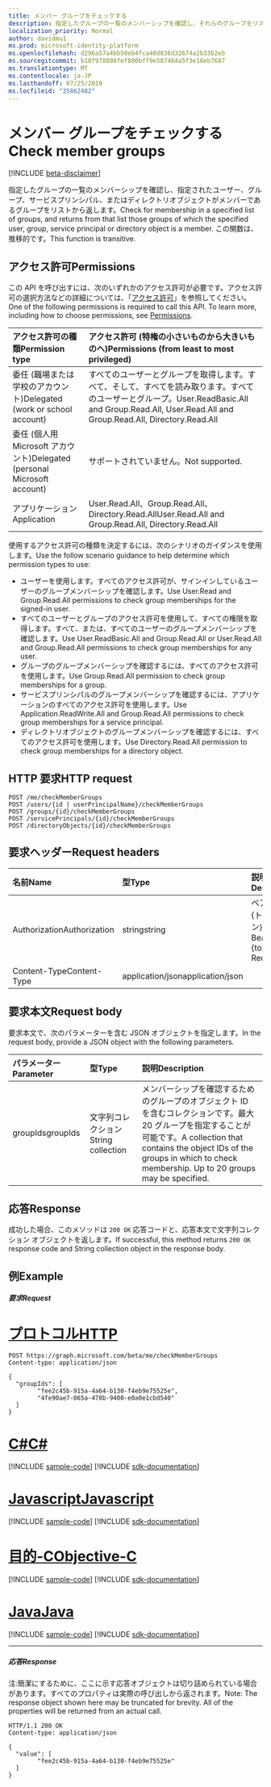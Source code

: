 ```yaml
---
title: メンバー グループをチェックする
description: 指定したグループの一覧のメンバーシップを確認し、それらのグループをリストから返します。
localization_priority: Normal
author: davidmu1
ms.prod: microsoft-identity-platform
ms.openlocfilehash: d296a57a4bb50eb4fca48d836d32674a2b33b2eb
ms.sourcegitcommit: b18f978808fef800bff9e587464a5f3e18eb7687
ms.translationtype: MT
ms.contentlocale: ja-JP
ms.lasthandoff: 07/25/2019
ms.locfileid: "35862482"
---
```

# <a name="check-member-groups"></a><span data-ttu-id="deed7-103">メンバー グループをチェックする</span><span class="sxs-lookup"><span data-stu-id="deed7-103">Check member groups</span></span>

[!INCLUDE [beta-disclaimer](../../includes/beta-disclaimer.md)]

<span data-ttu-id="deed7-104">指定したグループの一覧のメンバーシップを確認し、指定されたユーザー、グループ、サービスプリンシパル、またはディレクトリオブジェクトがメンバーであるグループをリストから返します。</span><span class="sxs-lookup"><span data-stu-id="deed7-104">Check for membership in a specified list of groups, and returns from that list those groups of which the specified user, group, service principal or directory object is a member.</span></span> <span data-ttu-id="deed7-105">この関数は、推移的です。</span><span class="sxs-lookup"><span data-stu-id="deed7-105">This function is transitive.</span></span>

## <a name="permissions"></a><span data-ttu-id="deed7-106">アクセス許可</span><span class="sxs-lookup"><span data-stu-id="deed7-106">Permissions</span></span>
<span data-ttu-id="deed7-p102">この API を呼び出すには、次のいずれかのアクセス許可が必要です。アクセス許可の選択方法などの詳細については、「[アクセス許可](/graph/permissions-reference)」を参照してください。</span><span class="sxs-lookup"><span data-stu-id="deed7-p102">One of the following permissions is required to call this API. To learn more, including how to choose permissions, see [Permissions](/graph/permissions-reference).</span></span>


|<span data-ttu-id="deed7-109">アクセス許可の種類</span><span class="sxs-lookup"><span data-stu-id="deed7-109">Permission type</span></span>      | <span data-ttu-id="deed7-110">アクセス許可 (特権の小さいものから大きいものへ)</span><span class="sxs-lookup"><span data-stu-id="deed7-110">Permissions (from least to most privileged)</span></span>              |
|:--------------------|:---------------------------------------------------------|
|<span data-ttu-id="deed7-111">委任 (職場または学校のアカウント)</span><span class="sxs-lookup"><span data-stu-id="deed7-111">Delegated (work or school account)</span></span> | <span data-ttu-id="deed7-112">すべてのユーザーとグループを取得します。すべて、そして、すべてを読み取ります。すべてのユーザーとグループ。</span><span class="sxs-lookup"><span data-stu-id="deed7-112">User.ReadBasic.All and Group.Read.All, User.Read.All and Group.Read.All, Directory.Read.All</span></span>    |
|<span data-ttu-id="deed7-113">委任 (個人用 Microsoft アカウント)</span><span class="sxs-lookup"><span data-stu-id="deed7-113">Delegated (personal Microsoft account)</span></span> | <span data-ttu-id="deed7-114">サポートされていません。</span><span class="sxs-lookup"><span data-stu-id="deed7-114">Not supported.</span></span>    |
|<span data-ttu-id="deed7-115">アプリケーション</span><span class="sxs-lookup"><span data-stu-id="deed7-115">Application</span></span> | <span data-ttu-id="deed7-116">User.Read.All、Group.Read.All、Directory.Read.All</span><span class="sxs-lookup"><span data-stu-id="deed7-116">User.Read.All and Group.Read.All, Directory.Read.All</span></span> |

<span data-ttu-id="deed7-117">使用するアクセス許可の種類を決定するには、次のシナリオのガイダンスを使用します。</span><span class="sxs-lookup"><span data-stu-id="deed7-117">Use the follow scenario guidance to help determine which permission types to use:</span></span>
- <span data-ttu-id="deed7-118">ユーザーを使用します。すべてのアクセス許可が、サインインしているユーザーのグループメンバーシップを確認します。</span><span class="sxs-lookup"><span data-stu-id="deed7-118">Use User.Read and Group.Read.All permissions to check group memberships for the signed-in user.</span></span>
- <span data-ttu-id="deed7-119">すべてのユーザーとグループのアクセス許可を使用して、すべての権限を取得します。すべて、または、すべてのユーザーのグループメンバーシップを確認します。</span><span class="sxs-lookup"><span data-stu-id="deed7-119">Use User.ReadBasic.All and Group.Read.All or User.Read.All and Group.Read.All permissions to check group memberships for any user.</span></span>
- <span data-ttu-id="deed7-120">グループのグループメンバーシップを確認するには、すべてのアクセス許可を使用します。</span><span class="sxs-lookup"><span data-stu-id="deed7-120">Use Group.Read.All permission to check group memberships for a group.</span></span>
- <span data-ttu-id="deed7-121">サービスプリンシパルのグループメンバーシップを確認するには、アプリケーションのすべてのアクセス許可を使用します。</span><span class="sxs-lookup"><span data-stu-id="deed7-121">Use Application.ReadWrite.All and Group.Read.All permissions to check group memberships for a service principal.</span></span>
- <span data-ttu-id="deed7-122">ディレクトリオブジェクトのグループメンバーシップを確認するには、すべてのアクセス許可を使用します。</span><span class="sxs-lookup"><span data-stu-id="deed7-122">Use Directory.Read.All permission to check group memberships for a directory object.</span></span>

## <a name="http-request"></a><span data-ttu-id="deed7-123">HTTP 要求</span><span class="sxs-lookup"><span data-stu-id="deed7-123">HTTP request</span></span>
<!-- { "blockType": "ignored" } -->
```http
POST /me/checkMemberGroups
POST /users/{id | userPrincipalName}/checkMemberGroups
POST /groups/{id}/checkMemberGroups
POST /servicePrincipals/{id}/checkMemberGroups
POST /directoryObjects/{id}/checkMemberGroups
```
## <a name="request-headers"></a><span data-ttu-id="deed7-124">要求ヘッダー</span><span class="sxs-lookup"><span data-stu-id="deed7-124">Request headers</span></span>
| <span data-ttu-id="deed7-125">名前</span><span class="sxs-lookup"><span data-stu-id="deed7-125">Name</span></span>       | <span data-ttu-id="deed7-126">型</span><span class="sxs-lookup"><span data-stu-id="deed7-126">Type</span></span> | <span data-ttu-id="deed7-127">説明</span><span class="sxs-lookup"><span data-stu-id="deed7-127">Description</span></span>|
|:---------------|:--------|:----------|
| <span data-ttu-id="deed7-128">Authorization</span><span class="sxs-lookup"><span data-stu-id="deed7-128">Authorization</span></span>  | <span data-ttu-id="deed7-129">string</span><span class="sxs-lookup"><span data-stu-id="deed7-129">string</span></span>  | <span data-ttu-id="deed7-p103">ベアラー {トークン}。必須。</span><span class="sxs-lookup"><span data-stu-id="deed7-p103">Bearer {token}. Required.</span></span> |
| <span data-ttu-id="deed7-132">Content-Type</span><span class="sxs-lookup"><span data-stu-id="deed7-132">Content-Type</span></span>  | <span data-ttu-id="deed7-133">application/json</span><span class="sxs-lookup"><span data-stu-id="deed7-133">application/json</span></span>  |

## <a name="request-body"></a><span data-ttu-id="deed7-134">要求本文</span><span class="sxs-lookup"><span data-stu-id="deed7-134">Request body</span></span>
<span data-ttu-id="deed7-135">要求本文で、次のパラメーターを含む JSON オブジェクトを指定します。</span><span class="sxs-lookup"><span data-stu-id="deed7-135">In the request body, provide a JSON object with the following parameters.</span></span>

| <span data-ttu-id="deed7-136">パラメーター</span><span class="sxs-lookup"><span data-stu-id="deed7-136">Parameter</span></span>    | <span data-ttu-id="deed7-137">型</span><span class="sxs-lookup"><span data-stu-id="deed7-137">Type</span></span>   |<span data-ttu-id="deed7-138">説明</span><span class="sxs-lookup"><span data-stu-id="deed7-138">Description</span></span>|
|:---------------|:--------|:----------|
|<span data-ttu-id="deed7-139">groupIds</span><span class="sxs-lookup"><span data-stu-id="deed7-139">groupIds</span></span>|<span data-ttu-id="deed7-140">文字列コレクション</span><span class="sxs-lookup"><span data-stu-id="deed7-140">String collection</span></span> |<span data-ttu-id="deed7-p104">メンバーシップを確認するためのグループのオブジェクト ID を含むコレクションです。最大 20 グループを指定することが可能です。</span><span class="sxs-lookup"><span data-stu-id="deed7-p104">A collection that contains the object IDs of the groups in which to check membership. Up to 20 groups may be specified.</span></span>|

## <a name="response"></a><span data-ttu-id="deed7-143">応答</span><span class="sxs-lookup"><span data-stu-id="deed7-143">Response</span></span>

<span data-ttu-id="deed7-144">成功した場合、このメソッドは `200 OK` 応答コードと、応答本文で文字列コレクション オブジェクトを返します。</span><span class="sxs-lookup"><span data-stu-id="deed7-144">If successful, this method returns `200 OK` response code and String collection object in the response body.</span></span>

## <a name="example"></a><span data-ttu-id="deed7-145">例</span><span class="sxs-lookup"><span data-stu-id="deed7-145">Example</span></span>

##### <a name="request"></a><span data-ttu-id="deed7-146">要求</span><span class="sxs-lookup"><span data-stu-id="deed7-146">Request</span></span>


# <a name="httptabhttp"></a>[<span data-ttu-id="deed7-147">プロトコル</span><span class="sxs-lookup"><span data-stu-id="deed7-147">HTTP</span></span>](#tab/http)
<!-- {
  "blockType": "request",
  "name": "directoryobject_checkmembergroups"
}-->
```http
POST https://graph.microsoft.com/beta/me/checkMemberGroups
Content-type: application/json

{
  "groupIds": [
        "fee2c45b-915a-4a64-b130-f4eb9e75525e",
        "4fe90ae7-065a-478b-9400-e0a0e1cbd540"
  ]
}
```
# <a name="ctabcsharp"></a>[<span data-ttu-id="deed7-148">C#</span><span class="sxs-lookup"><span data-stu-id="deed7-148">C#</span></span>](#tab/csharp)
[!INCLUDE [sample-code](../includes/snippets/csharp/directoryobject-checkmembergroups-csharp-snippets.md)]
[!INCLUDE [sdk-documentation](../includes/snippets/snippets-sdk-documentation-link.md)]

# <a name="javascripttabjavascript"></a>[<span data-ttu-id="deed7-149">Javascript</span><span class="sxs-lookup"><span data-stu-id="deed7-149">Javascript</span></span>](#tab/javascript)
[!INCLUDE [sample-code](../includes/snippets/javascript/directoryobject-checkmembergroups-javascript-snippets.md)]
[!INCLUDE [sdk-documentation](../includes/snippets/snippets-sdk-documentation-link.md)]

# <a name="objective-ctabobjc"></a>[<span data-ttu-id="deed7-150">目的-C</span><span class="sxs-lookup"><span data-stu-id="deed7-150">Objective-C</span></span>](#tab/objc)
[!INCLUDE [sample-code](../includes/snippets/objc/directoryobject-checkmembergroups-objc-snippets.md)]
[!INCLUDE [sdk-documentation](../includes/snippets/snippets-sdk-documentation-link.md)]

# <a name="javatabjava"></a>[<span data-ttu-id="deed7-151">Java</span><span class="sxs-lookup"><span data-stu-id="deed7-151">Java</span></span>](#tab/java)
[!INCLUDE [sample-code](../includes/snippets/java/directoryobject-checkmembergroups-java-snippets.md)]
[!INCLUDE [sdk-documentation](../includes/snippets/snippets-sdk-documentation-link.md)]

---


##### <a name="response"></a><span data-ttu-id="deed7-152">応答</span><span class="sxs-lookup"><span data-stu-id="deed7-152">Response</span></span>
<span data-ttu-id="deed7-p105">注:簡潔にするために、ここに示す応答オブジェクトは切り詰められている場合があります。すべてのプロパティは実際の呼び出しから返されます。</span><span class="sxs-lookup"><span data-stu-id="deed7-p105">Note: The response object shown here may be truncated for brevity. All of the properties will be returned from an actual call.</span></span>
<!-- {
  "blockType": "response",
  "truncated": true,
  "@odata.type": "string",
  "isCollection": true
} -->
```http
HTTP/1.1 200 OK
Content-type: application/json

{
  "value": [
        "fee2c45b-915a-4a64-b130-f4eb9e75525e"
  ]
}
```

<!-- uuid: 8fcb5dbc-d5aa-4681-8e31-b001d5168d79
2015-10-25 14:57:30 UTC -->
<!--
{
  "type": "#page.annotation",
  "description": "directoryObject: checkMemberGroups",
  "keywords": "",
  "section": "documentation",
  "tocPath": "",
  "suppressions": [
  ]
}
-->
